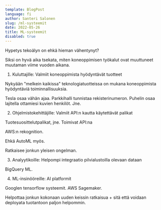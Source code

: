 ```yaml
---
template: BlogPost
language: fi
author: Santeri Salonen
slug: /ml-systeemit
date: 2022-05-26
title: ML-systeemit 
disabled: true
---
```


Hypetys tekoälyn on ehkä hieman vähentynyt?

Siksi on hyvä aika tsekata, miten koneoppimisen työkalut ovat muuttuneet muutaman viime vuoden aikana.

1. Kuluttajille: Valmiit koneoppimista hyödyntävät tuotteet

Nykyään "melkein kaikissa" teknologiatuotteissa on mukana koneoppimista hyödyntäviä toiminnallisuuksia. 

Tesla osaa vähän ajaa. Parkkihalli tunnistaa rekisterinumeron. Puhelin osaa lajitella ottamiesi kuvien henkilöt. Jne.

2. Ohjelmistokehittäjille: Valmiit API:n kautta käytettävät palikat

Tuotesuosittelutpalikat, jne. Toimivat API:na

AWS:n rekognition.

Ehkä AutoML myös.

Ratkaisee jonkun yleisen ongelman.

3. Analyytikoille: Helpompi integraatio pilvialustoilla olevaan dataan

BigQuery ML.

4. ML-insinööreille: AI platformit

Googlen tensorflow systeemit. AWS Sagemaker.

Helpottaa jonkun kokonaan uuden keissin ratkaisua + sitä että voidaan deployata tuotantoon paljon helpommin.
